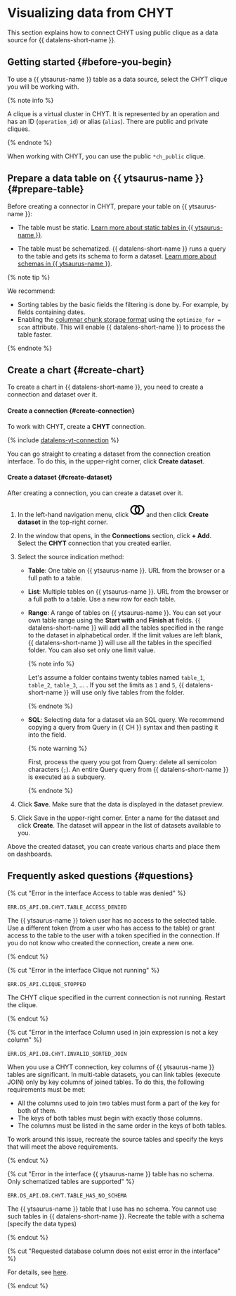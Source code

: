 
# Visualizing data from CHYT



This section explains how to connect CHYT using public clique as a data source for {{ datalens-short-name }}.

## Getting started {#before-you-begin}

To use a {{ ytsaurus-name }} table as a data source, select the CHYT clique you will be working with.

{% note info %}

A clique is a virtual cluster in CHYT. It is represented by an operation and has an ID (`operation_id`) or alias (`alias`). There are public and private cliques.

{% endnote %}


When working with CHYT, you can use the public `*ch_public` clique.

## Prepare a data table on {{ ytsaurus-name }} {#prepare-table}

Before creating a connector in CHYT, prepare your table on {{ ytsaurus-name }}:

- The table must be static. [Learn more about static tables in {{ ytsaurus-name }}](https://ytsaurus.tech/docs/ru/user-guide/storage/static-tables).

- The table must be schematized. {{ datalens-short-name }} runs a query to the table and gets its schema to form a dataset. [Learn more about schemas in {{ ytsaurus-name }}](https://ytsaurus.tech/docs/ru/user-guide/storage/static-schema).

{% note tip %}

We recommend:

* Sorting tables by the basic fields the filtering is done by. For example, by fields containing dates.
* Enabling the [columnar chunk storage format](https://ytsaurus.tech/docs/ru/user-guide/storage/chunks#columns) using the `optimize_for = scan` attribute. This will enable {{ datalens-short-name }} to process the table faster.

{% endnote %}

## Create a chart {#create-chart}


To create a chart in {{ datalens-short-name }}, you need to create a connection and dataset over it.

#### Create a connection {#create-connection}

To work with CHYT, create a **CHYT** connection.

 {% include [datalens-yt-connection](../../_includes/datalens/internal/datalens-yt-connection.md) %}
 
You can go straight to creating a dataset from the connection creation interface. To do this, in the upper-right corner, click **Create dataset**.

#### Create a dataset {#create-dataset}

After creating a connection, you can create a dataset over it.

1. In the left-hand navigation menu, click ![icon-datasets](../../_assets/console-icons/circles-intersection.svg) and then click **Create dataset** in the top-right corner.
1. In the window that opens, in the **Connections** section, click **+ Add**. Select the **CHYT** connection that you created earlier.

1. Select the source indication method:

    - **Table**: One table on {{ ytsaurus-name }}. URL from the browser or a full path to a table.

    - **List**: Multiple tables on {{ ytsaurus-name }}. URL from the browser or a full path to a table. Use a new row for each table.

    - **Range**: A range of tables on {{ ytsaurus-name }}. You can set your own table range using the **Start with** and **Finish at** fields. {{ datalens-short-name }} will add all the tables specified in the range to the dataset in alphabetical order. If the limit values are left blank, {{ datalens-short-name }} will use all the tables in the specified folder. You can also set only one limit value.

      {% note info %}

      Let's assume a folder contains twenty tables named `table_1`, `table_2`, `table_3`, ... . If you set the limits as `1` and `5`, {{ datalens-short-name }} will use only five tables from the folder.

      {% endnote %}

    - **SQL**: Selecting data for a dataset via an SQL query. We recommend copying a query from Query in {{ CH }} syntax and then pasting it into the field. 

      {% note warning %}

      First, process the query you got from Query: delete all semicolon characters (`;`). An entire Query query from {{ datalens-short-name }} is executed as a subquery.

      {% endnote %}

1. Click **Save**. Make sure that the data is displayed in the dataset preview.

1. Click Save in the upper-right corner. Enter a name for the dataset and click **Create**. The dataset will appear in the list of datasets available to you.

Above the created dataset, you can create various charts and place them on dashboards.

## Frequently asked questions {#questions}


{% cut "Error in the interface Access to table was denied" %}

`ERR.DS_API.DB.CHYT.TABLE_ACCESS_DENIED `

The {{ ytsaurus-name }} token user has no access to the selected table. Use a different token (from a user who has access to the table) or grant access to the table to the user with a token specified in the connection.
If you do not know who created the connection, create a new one.

{% endcut %}

{% cut "Error in the interface Clique not running" %}

`ERR.DS_API.CLIQUE_STOPPED` 

The CHYT clique specified in the current connection is not running. Restart the clique.

{% endcut %}

{% cut "Error in the interface Column used in join expression is not a key column" %}

`ERR.DS_API.DB.CHYT.INVALID_SORTED_JOIN`

When you use a CHYT connection, key columns of {{ ytsaurus-name }} tables are significant. In multi-table datasets, you can link tables (execute JOIN) only by key columns of joined tables. To do this, the following requirements must be met:
* All the columns used to join two tables must form a part of the key for both of them.
* The keys of both tables must begin with exactly those columns.
* The columns must be listed in the same order in the keys of both tables.

To work around this issue, recreate the source tables and specify the keys that will meet the above requirements.

{% endcut %}


{% cut "Error in the interface {{ ytsaurus-name }} table has no schema. Only schematized tables are supported" %}

`ERR.DS_API.DB.CHYT.TABLE_HAS_NO_SCHEMA`

The {{ ytsaurus-name }} table that I use has no schema. You cannot use such tables in {{ datalens-short-name }}. Recreate the table with a schema (specify the data types)

{% endcut %}


{% cut "Requested database column does not exist error in the interface" %}

For details, see [here](../../datalens/troubleshooting/errors/ERR-DS_API-DB-COLUMN_DOES_NOT_EXIST.md).

{% endcut %}

